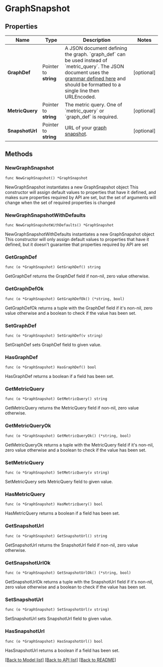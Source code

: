 # GraphSnapshot

## Properties

Name | Type | Description | Notes
------------ | ------------- | ------------- | -------------
**GraphDef** | Pointer to **string** | A JSON document defining the graph. &#x60;graph_def&#x60; can be used instead of &#x60;metric_query&#x60;. The JSON document uses the [grammar defined here](https://docs.datadoghq.com/graphing/graphing_json/#grammar) and should be formatted to a single line then URLEncoded. | [optional] 
**MetricQuery** | Pointer to **string** | The metric query. One of &#x60;metric_query&#x60; or &#x60;graph_def&#x60; is required. | [optional] 
**SnapshotUrl** | Pointer to **string** | URL of your [graph snapshot](https://docs.datadoghq.com/metrics/explorer/#snapshot). | [optional] 

## Methods

### NewGraphSnapshot

`func NewGraphSnapshot() *GraphSnapshot`

NewGraphSnapshot instantiates a new GraphSnapshot object
This constructor will assign default values to properties that have it defined,
and makes sure properties required by API are set, but the set of arguments
will change when the set of required properties is changed

### NewGraphSnapshotWithDefaults

`func NewGraphSnapshotWithDefaults() *GraphSnapshot`

NewGraphSnapshotWithDefaults instantiates a new GraphSnapshot object
This constructor will only assign default values to properties that have it defined,
but it doesn't guarantee that properties required by API are set

### GetGraphDef

`func (o *GraphSnapshot) GetGraphDef() string`

GetGraphDef returns the GraphDef field if non-nil, zero value otherwise.

### GetGraphDefOk

`func (o *GraphSnapshot) GetGraphDefOk() (*string, bool)`

GetGraphDefOk returns a tuple with the GraphDef field if it's non-nil, zero value otherwise
and a boolean to check if the value has been set.

### SetGraphDef

`func (o *GraphSnapshot) SetGraphDef(v string)`

SetGraphDef sets GraphDef field to given value.

### HasGraphDef

`func (o *GraphSnapshot) HasGraphDef() bool`

HasGraphDef returns a boolean if a field has been set.

### GetMetricQuery

`func (o *GraphSnapshot) GetMetricQuery() string`

GetMetricQuery returns the MetricQuery field if non-nil, zero value otherwise.

### GetMetricQueryOk

`func (o *GraphSnapshot) GetMetricQueryOk() (*string, bool)`

GetMetricQueryOk returns a tuple with the MetricQuery field if it's non-nil, zero value otherwise
and a boolean to check if the value has been set.

### SetMetricQuery

`func (o *GraphSnapshot) SetMetricQuery(v string)`

SetMetricQuery sets MetricQuery field to given value.

### HasMetricQuery

`func (o *GraphSnapshot) HasMetricQuery() bool`

HasMetricQuery returns a boolean if a field has been set.

### GetSnapshotUrl

`func (o *GraphSnapshot) GetSnapshotUrl() string`

GetSnapshotUrl returns the SnapshotUrl field if non-nil, zero value otherwise.

### GetSnapshotUrlOk

`func (o *GraphSnapshot) GetSnapshotUrlOk() (*string, bool)`

GetSnapshotUrlOk returns a tuple with the SnapshotUrl field if it's non-nil, zero value otherwise
and a boolean to check if the value has been set.

### SetSnapshotUrl

`func (o *GraphSnapshot) SetSnapshotUrl(v string)`

SetSnapshotUrl sets SnapshotUrl field to given value.

### HasSnapshotUrl

`func (o *GraphSnapshot) HasSnapshotUrl() bool`

HasSnapshotUrl returns a boolean if a field has been set.


[[Back to Model list]](../README.md#documentation-for-models) [[Back to API list]](../README.md#documentation-for-api-endpoints) [[Back to README]](../README.md)


